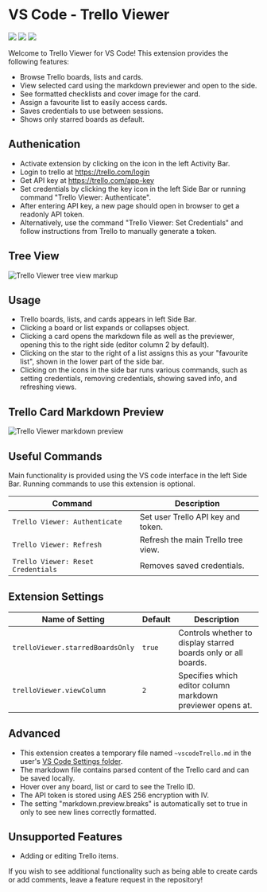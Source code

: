 # VS Code - Trello Viewer
<a href="https://marketplace.visualstudio.com/items?itemName=Ho-Wan.vscode-trello-viewer" style="text-decoration : none" title="Go to VS marketplace">
  <img src="https://vsmarketplacebadge.apphb.com/version-short/ho-wan.vscode-trello-viewer.svg">
  <img src="https://vsmarketplacebadge.apphb.com/installs/ho-wan.vscode-trello-viewer.svg">
</a>
<a href="https://dev.azure.com/hw-vscode/vscode-trello-viewer/_build/latest?definitionId=3?branchName=master">
  <img src="https://dev.azure.com/hw-vscode/vscode-trello-viewer/_apis/build/status/Ho-Wan.vscode-trello-viewer?branchName=master">
</a>

Welcome to Trello Viewer for VS Code! This extension provides the following features:

- Browse Trello boards, lists and cards.
- View selected card using the markdown previewer and open to the side.
- See formatted checklists and cover image for the card.
- Assign a favourite list to easily access cards.
- Saves credentials to use between sessions.
- Shows only starred boards as default.

## Authenication

- Activate extension by clicking on the icon in the left Activity Bar.
- Login to trello at https://trello.com/login
- Get API key at https://trello.com/app-key
- Set credentials by clicking the key icon in the left Side Bar or running command "Trello Viewer: Authenticate".
- After entering API key, a new page should open in browser to get a readonly API token.
- Alternatively, use the command "Trello Viewer: Set Credentials" and follow instructions from Trello to manually generate a token.

## Tree View

<img src="https://raw.githubusercontent.com/Ho-Wan/vscode-trello-viewer/master/images/readme/main-tree-view-markup.png" alt="Trello Viewer tree view markup">

## Usage

- Trello boards, lists, and cards appears in left Side Bar.
- Clicking a board or list expands or collapses object.
- Clicking a card opens the markdown file as well as the previewer, opening this to the right side (editor column 2 by default).
- Clicking on the star to the right of a list assigns this as your "favourite list", shown in the lower part of the side bar.
- Clicking on the icons in the side bar runs various commands, such as setting credentials, removing credentials, showing saved info, and refreshing views.

## Trello Card Markdown Preview

<img src="https://raw.githubusercontent.com/Ho-Wan/vscode-trello-viewer/master/images/readme/screenshot2-markdown-preview.png" alt="Trello Viewer markdown preview">

## Useful Commands

Main functionality is provided using the VS code interface in the left Side Bar. Running commands to use this extension is optional.

Command | Description
--- | ---
```Trello Viewer: Authenticate``` | Set user Trello API key and token.
```Trello Viewer: Refresh``` | Refresh the main Trello tree view.
```Trello Viewer: Reset Credentials``` | Removes saved credentials.

## Extension Settings

Name of Setting | Default | Description
--- | --- | ---
```trelloViewer.starredBoardsOnly``` | ```true``` | Controls whether to display starred boards only or all boards.
```trelloViewer.viewColumn``` | ```2``` | Specifies which editor column markdown previewer opens at.

## Advanced

- This extension creates a temporary file named `~vscodeTrello.md` in the user's [VS Code Settings folder](https://code.visualstudio.com/docs/getstarted/settings#_settings-file-locations).
- The markdown file contains parsed content of the Trello card and can be saved locally.
- Hover over any board, list or card to see the Trello ID.
- The API token is stored using AES 256 encryption with IV.
- The setting "markdown.preview.breaks" is automatically set to true in only to see new lines correctly formatted.

## Unsupported Features

- Adding or editing Trello items.

If you wish to see additional functionality such as being able to create cards or add comments, leave a feature request in the repository!
